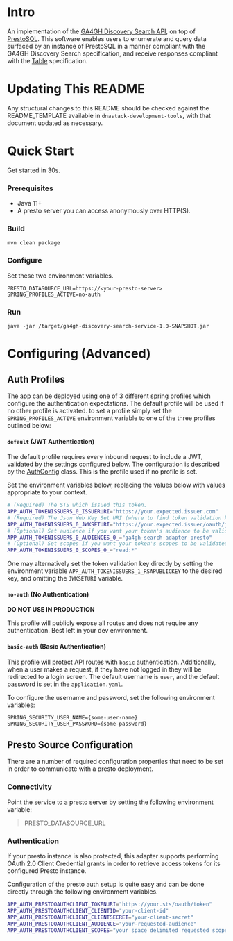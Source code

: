 # Intro

An implementation of the [GA4GH Discovery Search API](https://github.com/ga4gh-discovery/ga4gh-discovery-search), on top of
[PrestoSQL](https://prestosql.io). This software enables users to enumerate and query data surfaced by an instance of PrestoSQL
in a manner compliant with the GA4GH Discovery Search specification, and receive responses compliant with the 
[Table](https://github.com/ga4gh-discovery/ga4gh-discovery-search/blob/develop/TABLE.md) specification.  

# Updating This README

Any structural changes to this README should be checked against the README_TEMPLATE available in `dnastack-development-tools`, with that document updated as necessary.

# Quick Start
Get started in 30s.
### Prerequisites
- Java 11+
- A presto server you can access anonymously over HTTP(S).

### Build

```
mvn clean package
```

### Configure
 
Set these two environment variables.
```$xslt
PRESTO_DATASOURCE_URL=https://<your-presto-server>
SPRING_PROFILES_ACTIVE=no-auth
```

### Run
```$xslt
java -jar /target/ga4gh-discovery-search-service-1.0-SNAPSHOT.jar
```

# Configuring (Advanced)

## Auth Profiles

The app can be deployed using one of 3 different spring profiles which configure the authentication expectations. The default profile
will be used if no other profile is activated. to set a profile simply set the `SPRING_PROFILES_ACTIVE` environment variable 
to one of the three profiles outlined below:


#### `default` (JWT Authentication)

The default profile requires every inbound request to include a JWT, validated by the settings configured below.
The configuration is described by the [AuthConfig](src/main/java/org/ga4gh/discovery/search/security/AuthConfig.java)
class. This is the profile used if no profile is set.

Set the environment variables below, replacing the values below with values appropriate to your context. 

```bash
# (Required) The STS which issued this token.
APP_AUTH_TOKENISSUERS_0_ISSUERURI="https://your.expected.issuer.com"
# (Required) The Json Web Key Set URI (where to find token validation keys)
APP_AUTH_TOKENISSUERS_0_JWKSETURI="https://your.expected.issuer/oauth/jwks"
# (Optional) Set audience if you want your token's audience to be validated.
APP_AUTH_TOKENISSUERS_0_AUDIENCES_0_="ga4gh-search-adapter-presto"
# (Optional) Set scopes if you want your token's scopes to be validated. Set multiple with _SCOPES_1_, SCOPES_2_...
APP_AUTH_TOKENISSUERS_0_SCOPES_0_="read:*"
```

One may alternatively set the token validation key directly by setting the environment variable `APP_AUTH_TOKENISSUERS_1_RSAPUBLICKEY` to the desired key,
and omitting the `JWKSETURI` variable.

#### `no-auth` (No Authentication)
**DO NOT USE IN PRODUCTION**

This profile will publicly expose all routes and does not require any authentication. Best left in your dev environment.

#### `basic-auth` (Basic Authentication)

This profile will protect API routes with `basic` authentication. Additionally, when a user makes a request, if they have
not logged in they will be redirected to a login screen. The default username is `user`, and the default password is set in
the `application.yaml`.

To configure the username and password, set the following environment variables:

```
SPRING_SECURITY_USER_NAME={some-user-name}
SPRING_SECURITY_USER_PASSWORD={some-password}
```

## Presto Source Configuration

There are a number of required configuration properties that need to be set in order to communicate with a presto deployment. 
### Connectivity
Point the service to a presto server by setting the following environment variable:
>PRESTO_DATASOURCE_URL
### Authentication
If your presto instance is also protected, this adapter supports performing OAuth 2.0 Client Credential grants in order 
to retrieve access tokens for its configured Presto instance.

Configuration of the presto auth setup is quite easy and can be done directly through the following environment variables.

```bash
APP_AUTH_PRESTOOAUTHCLIENT_TOKENURI="https://your.sts/oauth/token"
APP_AUTH_PRESTOOAUTHCLIENT_CLIENTID="your-client-id"
APP_AUTH_PRESTOOAUTHCLIENT_CLIENTSECRET="your-client-secret"
APP_AUTH_PRESTOOAUTHCLIENT_AUDIENCE="your-requested-audience"
APP_AUTH_PRESTOOAUTHCLIENT_SCOPES="your space delimited requested scopes"
```
